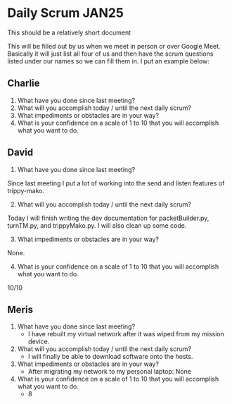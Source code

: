 # Daily Scrum JAN25

This should be a relatively short document

This will be filled out by us when we meet in person or over Google Meet. Basically it will just list all four of us and then have the scrum questions listed under our names so we can fill them in. I put an example below:

## Charlie

1. What have you done since last meeting?
2. What will you accomplish today / until the next daily scrum?
3. What impediments or obstacles are in your way?
4. What is your confidence on a scale of 1 to 10 that you will accomplish what you want to do.

## David

1. What have you done since last meeting?

Since last meeting I put a lot of working into the send and listen features of trippy-mako.

2. What will you accomplish today / until the next daily scrum?

Today I will finish writing the dev documentation for packetBuilder.py, turnTM.py, and trippyMako.py. I will also clean up some code.

3. What impediments or obstacles are in your way?

None.

4. What is your confidence on a scale of 1 to 10 that you will accomplish what you want to do.

10/10


## Meris

1. What have you done since last meeting?
   - I have rebuilt my virtual network after it was wiped from my mission device.
3. What will you accomplish today / until the next daily scrum?
   - I will finally be able to download software onto the hosts.
5. What impediments or obstacles are in your way?
   - After migrating my network to my personal laptop: None
7. What is your confidence on a scale of 1 to 10 that you will accomplish what you want to do.
   - 8
